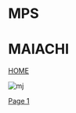 # MPS
# MAlACHI


[HOME](https://ihcalamseivad.github.io/)




![mj](https://th.bing.com/th/id/R.a1a8612d5b6fb94c9bfebf927b4bc5ab?rik=bYhmzNIYhHr6kw&riu=http%3a%2f%2fhdqwalls.com%2fwallpapers%2fmichael-jordan-pic.jpg&ehk=PIfciL2yf%2fY4cK7KcTPOFstEoOjdiSkN802ojwGB%2fNA%3d&risl=&pid=ImgRaw&r=0)


[Page 1](https://ihcalamseivad.github.io/helloworld/)




